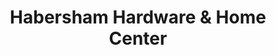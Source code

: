 ---
title: "Habersham Hardware & Home Center"
url: /clarkesville/habersham-hardware-and-home-center/
shop: hardware
---